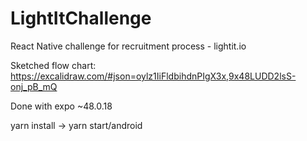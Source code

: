 # LightItChallenge
React Native challenge for recruitment process - lightit.io

Sketched flow chart: https://excalidraw.com/#json=oylz1IiFldbihdnPIgX3x,9x48LUDD2lsS-onj_pB_mQ

Done with expo ~48.0.18

yarn install -> yarn start/android
